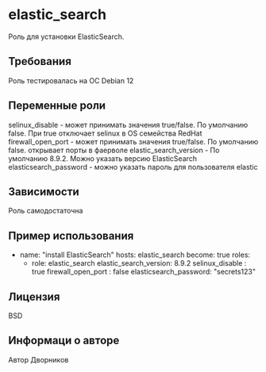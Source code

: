 elastic_search
=========

Роль для установки ElasticSearch.

Требования
------------

Роль тестировалась на ОС Debian 12

Переменные роли
--------------

selinux_disable - может принимать значения true/false. По умолчанию false. При true отключает selinux в OS семейства RedHat
firewall_open_port - может принимать значения true/false. По умолчанию false.  открывает порты в фаерволе
elastic_search_version - По умолчанию 8.9.2. Можно указать версию ElasticSearch
elasticsearch_password - можно указать пароль для пользователя elastic

Зависимости
------------

Роль самодостаточна

Пример использования
----------------

- name: "install ElasticSearch"
  hosts: elastic_search
  become: true
  roles:
    - role: elastic_search
      elastic_search_version: 8.9.2
      selinux_disable : true
      firewall_open_port : false
      elasticsearch_password: "secrets123"

Лицензия
-------

BSD

Информаци о авторе
------------------

Автор Дворников